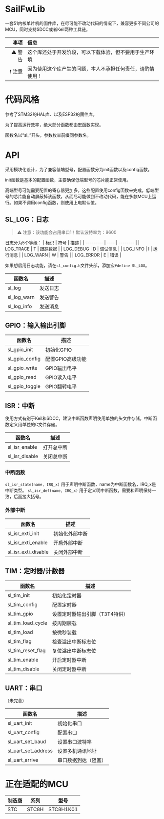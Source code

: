 # SailFwLib
一套51内核单片机的固件库，在尽可能不改动代码的情况下，兼容更多不同公司的MCU，同时支持SDCC或者Keil两种工具链。

 |                事项 | 信息                                                       |
 | -------------------:|:---------------------------------------------------------- |
 |     :warning:  警告 | 这个库还处于开发阶段，可以下载体验，但不要用于生产环境     |
 | :exclamation:  注意 | 因为使用这个库产生的问题，本人不承担任何责任，请酌情使用！ | 


# 代码风格
参考了STM32的HAL库、以及ESP32的固件库。

为了提高运行效率，绝大部分函数都由宏函数实现。

函数名以“sl_”开头，参数枚举前缀同参数名。
# API
采用模块化设计，为了兼容低端型号，配置函数分为init函数以及config函数。

init函数是基本的配置函数，主要确保低端型号的芯片能正常使用。

高端型号可能需要配置的寄存器更加多，这些配置使用config函数来完成，低端型号的芯片能自动屏蔽掉该函数，从而尽可能做到不改动代码，能在多款MCU上运行。如果不调用config函数，则使用上电默认值。

## SL_LOG：日志

>:warning: 注意：该功能会占用串口1！默认波特率为：9600

日志分为5个等级：
| 标识      | 符号 | 描述     |
| --------- | ---- | -------- |
| LOG_TRACE | T    | 跟踪数据 |
| LOG_DEBUG | D    | 调试信息 |
| LOG_INFO  | I    | 运行消息 |
| LOG_WARN  | W    | 警告     |
| LOG_ERROR | E    | 错误     |

如果想启用日志功能，请在`sl_config.h`文件头部，添加宏`#define SL_LOG`。


| 函数名      | 描述     |
| ----------- | -------- |
| sl_log      | 发送日志 |
| sl_log_warn | 发送警告 |
| sl_log_info | 发送消息 | 

## GPIO：输入输出引脚

| 函数名         | 描述             |
| -------------- | ---------------- |
| sl_gpio_init   | 初始化GPIO       | 
| sl_gpio_config | 配置GPIO高级功能 |
| sl_gpio_write  | GPIO输出电平     |
| sl_gpio_read   | GPIO读入电平     |
| sl_gpio_toggle | GPIO翻转电平     |

## ISR：中断
使用方式有别于Keil和SDCC，建议中断函数声明使用单独的头文件存储，中断函数定义用单独的C文件存储。

| 函数名           | 描述       |
| ---------------- | ---------- |
| sl_isr_enable    | 打开总中断 |
| sl_isr_disable   | 关闭总中断 |

### 中断函数
`sl_isr_state(name, IRQ_x)`
用于声明中断函数，name为中断函数名，IRQ_x是中断类型。
`sl_isr_def(name, IRQ_x)`
用于定义明中断函数，需要和声明保持一致，后面接大括号。
### 外部中断

| 函数名              | 描述           |
| ------------------- | -------------- |
| sl_isr_exti_init    | 初始化外部中断 |
| sl_isr_exti_enable  | 开启外部中断   |
| sl_isr_exti_disable | 关闭外部中断   | 

## TIM：定时器/计数器

| 函数名            | 描述                           |
| ----------------- | ------------------------------ |
| sl_tim_init       | 初始化定时器                   |
| sl_tim_config     | 配置定时器                     |
| sl_tim_gpio       | 设置定时器输出引脚（T3T4特供） |
| sl_tim_load_cycle | 按周期装载                     |
| sl_tim_load       | 按微秒装载                     |
| sl_tim_flag       | 检查溢出中断标志位             |
| sl_tim_reset_flag | 复位溢出中断标志位             |
| sl_tim_enable     | 开启定时器中断                 |
| sl_tim_disable    | 关闭定时器中断                 | 

## UART：串口
（未完善）

| 函数名              | 描述                 |
| ------------------- | -------------------- |
| sl_uart_init        | 初始化串口           |
| sl_uart_config      | 配置串口             |
| sl_uart_set_baud    | 设置串口波特率           |
| sl_uart_set_address | 设置多机通讯地址     |
| sl_uart_arrive      | 串口数据到达（阻塞） | 

# 正在适配的MCU
| 制造商 | 系列  | 型号      |
| ------ | ----- | --------- |
| STC    | STC8H | STC8H1K01 | 
